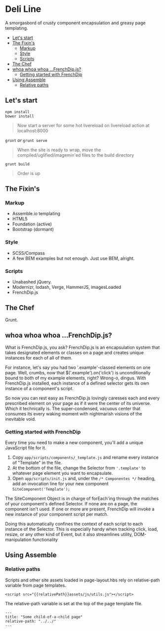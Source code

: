 # Deli Line

A smorgasbord of crusty component encapsulation and greasy page templating.

<!-- MarkdownTOC -->

- [Let's start](#lets-start)
- [The Fixin's](#the-fixins)
    - [Markup](#markup)
    - [Style](#style)
    - [Scripts](#scripts)
- [The Chef](#the-chef)
- [whoa whoa whoa ...FrenchDip.js?](#whoa-whoa-whoa-frenchdipjs)
    - [Getting started with FrenchDip](#getting-started-with-frenchdip)
- [Using Assemble](#using-assemble)
    - [Relative paths](#relative-paths)

<!-- /MarkdownTOC -->


## Let's start

    npm install
    bower install

> Now start a server for some hot livereload on livereload action at localhost:8000

`grunt` *or* `grunt serve`

> When the site is ready to wrap, move the compiled/uglified/imagemin'ed files to the build directory

    grunt build

> Order is up

## The Fixin's

### Markup

* Assemble.io templating
* HTML5
* Foundation (active)
* Bootstrap (dormant)

### Style

* SCSS/Compass
* A few BEM examples but not enough. Just use BEM, alright.

### Scripts

* Unabashed jQuery.
* Modernizr, lodash, Verge, HammerJS, imagesLoaded
* FrenchDip.js

## The Chef
Grunt.

## whoa whoa whoa ...FrenchDip.js?

What is FrenchDip.js, you ask? FrenchDip.js is an encapsulation system that takes designated elements or classes on a page and creates unique instances for each of all of them.

For instance, let's say you had two '.example'-classed elements on one page. Well, crumbs, now that $('.example').on('click') is unconditionally bound to both of my example elements, right? Wrong-o, dingus. With FrenchDip.js installed, each instance of a defined selector gets its own instance of a component's script.

So now you can rest easy as FrenchDip.js lovingly caresses each and every prescribed element on your page as if it were the center of its universe. Which it technically is. The super-condensed, vacuous center that consumes its every waking moment with nightmarish visions of the inevitable void.

### Getting started with FrenchDip

Every time you need to make a new component, you'll add a unique JavaScript file for it.

1. Copy `app/scripts/components/_template.js` and rename every instance of "Template" in the file.
2. At the bottom of the file, change the Selector from `'.template'` to whatever page element you want to encapsulate.
3. Open `app/scripts/init.js` and, under the `/* Componentes */` heading, add an invocation line for your new component `SiteComponent('Template');`

The SiteComponent Object is in charge of forEach'ing through the matches of your component's defined Selector. If none are on a page, the component isn't used. If one or more are present, FrenchDip will invoke a new instance of your component script per match.

Doing this automatically confines the context of each script to each instance of the Selector. This is especially handy when tracking click, load, resize, or any other kind of Event, but it also streamlines utility, DOM-manipulation functionality

## Using Assemble

### Relative paths

Scripts and other site assets loaded in page-layout.hbs rely on relative-path variable from page templates.

    <script src="{{relativePath}}assets/js/utils.js"></script>

The relative-path variable is set at the top of the page template file.

    ---
    title: "Some child-of-a-child page"
    relative-path: "../../"
    ---
